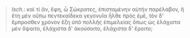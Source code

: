 

>  *Isch.*: καὶ τί ἄν, ἔφη, ὦ Σώκρατες, ἐπισταμένην αὐτὴν παρέλαβον, ἣ ἔτη μὲν οὔπω πεντεκαίδεκα γεγονυῖα ἦλθε πρὸς ἐμέ, τὸν δ' ἔμπροσθεν χρόνον ἔζη ὑπὸ πολλῆς ἐπιμελείας ὅπως ὡς ἐλάχιστα μὲν ὄψοιτο, ἐλάχιστα δ' ἀκούσοιτο, ἐλάχιστα δ' ἔροιτο;
